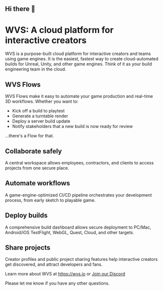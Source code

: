## Hi there 👋


# WVS: A cloud platform for interactive creators

WVS is a purpose-built cloud platform for interactive creators and teams using game engines. It is the easiest, fastest way to create cloud-automated builds for Unreal, Unity, and other game engines. Think of it as your build engineering team in the cloud.

## WVS Flows

WVS Flows make it easy to automate your game production and real-time 3D workflows. Whether you want to:

* Kick off a build to playtest
* Generate a turntable render
* Deploy a server build update
* Notify stakeholders that a new build is now ready for review

...there's a Flow for that.

## Collaborate safely

A central workspace allows employees, contractors, and clients to access projects from one secure place.

## Automate workflows

A game-engine-optimized CI/CD pipeline orchestrates your development process, from early sketch to playable game.

## Deploy builds

A comprehensive build dashboard allows secure deployment to PC/Mac, Android/iOS TestFlight, WebGL, Quest, Cloud, and other targets.

## Share projects

Creator profiles and public project sharing features help interactive creators get discovered, and attract developers and fans.

Learn more about WVS at <https://wvs.io> or [Join our Discord](https://discord.gg/c6JFTwbbvV)


Please let me know if you have any other questions.
<!--

**Here are some ideas to get you started:**

🙋‍♀️ A short introduction - what is your organization all about?
🌈 Contribution guidelines - how can the community get involved?
👩‍💻 Useful resources - where can the community find your docs? Is there anything else the community should know?
🍿 Fun facts - what does your team eat for breakfast?
🧙 Remember, you can do mighty things with the power of [Markdown](https://docs.github.com/github/writing-on-github/getting-started-with-writing-and-formatting-on-github/basic-writing-and-formatting-syntax)
-->
